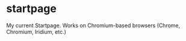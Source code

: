 # startpage
My current Startpage. Works on Chromium-based browsers (Chrome, Chromium, Iridium, etc.)

